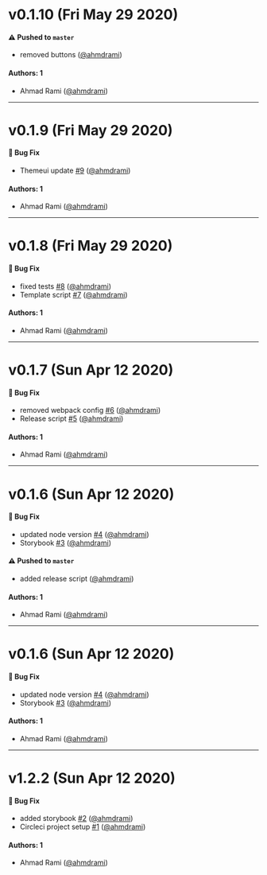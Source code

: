 # v0.1.10 (Fri May 29 2020)

#### ⚠️  Pushed to `master`

- removed buttons ([@ahmdrami](https://github.com/ahmdrami))

#### Authors: 1

- Ahmad Rami ([@ahmdrami](https://github.com/ahmdrami))

---

# v0.1.9 (Fri May 29 2020)

#### 🐛 Bug Fix

- Themeui update [#9](https://github.com/ahmdrami/rcomps/pull/9) ([@ahmdrami](https://github.com/ahmdrami))

#### Authors: 1

- Ahmad Rami ([@ahmdrami](https://github.com/ahmdrami))

---

# v0.1.8 (Fri May 29 2020)

#### 🐛 Bug Fix

- fixed tests [#8](https://github.com/ahmdrami/rcomps/pull/8) ([@ahmdrami](https://github.com/ahmdrami))
- Template script [#7](https://github.com/ahmdrami/rcomps/pull/7) ([@ahmdrami](https://github.com/ahmdrami))

#### Authors: 1

- Ahmad Rami ([@ahmdrami](https://github.com/ahmdrami))

---

# v0.1.7 (Sun Apr 12 2020)

#### 🐛 Bug Fix

- removed webpack config [#6](https://github.com/ahmdrami/rcomps/pull/6) ([@ahmdrami](https://github.com/ahmdrami))
- Release script [#5](https://github.com/ahmdrami/rcomps/pull/5) ([@ahmdrami](https://github.com/ahmdrami))

#### Authors: 1

- Ahmad Rami ([@ahmdrami](https://github.com/ahmdrami))

---

# v0.1.6 (Sun Apr 12 2020)

#### 🐛 Bug Fix

- updated node version [#4](https://github.com/ahmdrami/rcomps/pull/4) ([@ahmdrami](https://github.com/ahmdrami))
- Storybook [#3](https://github.com/ahmdrami/rcomps/pull/3) ([@ahmdrami](https://github.com/ahmdrami))

#### ⚠️  Pushed to `master`

- added release script ([@ahmdrami](https://github.com/ahmdrami))

#### Authors: 1

- Ahmad Rami ([@ahmdrami](https://github.com/ahmdrami))

---

# v0.1.6 (Sun Apr 12 2020)

#### 🐛 Bug Fix

- updated node version [#4](https://github.com/ahmdrami/rcomps/pull/4) ([@ahmdrami](https://github.com/ahmdrami))
- Storybook [#3](https://github.com/ahmdrami/rcomps/pull/3) ([@ahmdrami](https://github.com/ahmdrami))

#### Authors: 1

- Ahmad Rami ([@ahmdrami](https://github.com/ahmdrami))

---

# v1.2.2 (Sun Apr 12 2020)

#### 🐛 Bug Fix

- added storybook [#2](https://github.com/ahmdrami/rcomps/pull/2) ([@ahmdrami](https://github.com/ahmdrami))
- Circleci project setup [#1](https://github.com/ahmdrami/rcomps/pull/1) ([@ahmdrami](https://github.com/ahmdrami))

#### Authors: 1

- Ahmad Rami ([@ahmdrami](https://github.com/ahmdrami))